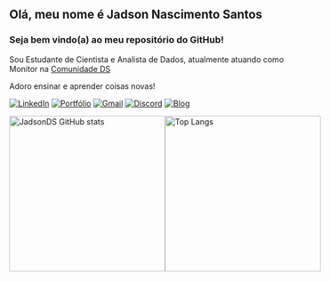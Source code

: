 ## Olá, meu nome é Jadson Nascimento Santos 
### Seja bem vindo(a) ao meu repositório do GitHub!

Sou Estudante de Cientista e Analista de Dados, atualmente atuando como Monitor na [Comunidade DS](https://www.comunidadeds.com/)

Adoro ensinar e aprender coisas novas!

[![LinkedIn](https://img.shields.io/badge/LinkedIn-0b66c2?style=for-the-badge&logo=linkedin&logoColor=white)](https://www.linkedin.com/in/jadson-nascimento-santos/)
[![Portfólio](https://img.shields.io/badge/Portfólio-f56a6a?style=for-the-badge&logo=microsoft-outlook&logoColor=white)](https://jadsonds.github.io/portfolio_projetos/)
[![Gmail](https://img.shields.io/badge/Gmail-d93f41?style=for-the-badge&logo=gmail&logoColor=white)](jadson002@gmail.com)
[![Discord](https://img.shields.io/badge/Discord:jadson-5865f2?style=for-the-badge&logo=discord&logoColor=white)](jadson)
[![Blog](https://img.shields.io/badge/Medium-12100E?style=for-the-badge&logo=medium&logoColor=white)](https://medium.com/@jadson002)

<div style="display: flex; justify-content: space-around; align-items: flex-start;">
    <img src="https://github-readme-stats.vercel.app/api?username=JadsonDS&show_icons=true&bg_color=000000&title_color=ffffff&number_format=short&border_color=4669e0&text_color=A2A2A2&locale=pt-br&border_radius=4.5&card_width=450px&ring_color=6BFBCE&height=500px;" alt="JadsonDS GitHub stats" style="height: 280px;">
    <img src="https://github-readme-stats.vercel.app/api/top-langs/?username=JadsonDS&bg_color=000000&title_color=ffffff&border_color=4669e0&text_color=A2A2A2&locale=pt-br&border_radius=4.5&card_width=300px&ring_color=6BFBCE&height=500px" alt="Top Langs" style="height: 280px;">
</div>




